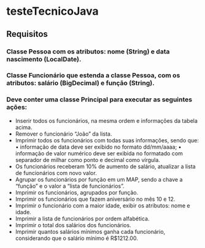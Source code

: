 # testeTecnicoJava

## Requisitos

### Classe Pessoa com os atributos: nome (String) e data nascimento (LocalDate).

### Classe Funcionário que estenda a classe Pessoa, com os atributos: salário (BigDecimal) e função (String).

### Deve conter uma classe Principal para executar as seguintes ações:
* Inserir todos os funcionários, na mesma ordem e informações da tabela acima.
* Remover o funcionário “João” da lista.
* Imprimir todos os funcionários com todas suas informações, sendo que:
• informação de data deve ser exibido no formato dd/mm/aaaa;
• informação de valor numérico deve ser exibida no formatado com separador de milhar como ponto e decimal como vírgula.
* Os funcionários receberam 10% de aumento de salário, atualizar a lista de funcionários com novo valor.
* Agrupar os funcionários por função em um MAP, sendo a chave a “função” e o valor a “lista de funcionários”.
* Imprimir os funcionários, agrupados por função.
* Imprimir os funcionários que fazem aniversário no mês 10 e 12.
* Imprimir o funcionário com a maior idade, exibir os atributos: nome e idade.
* Imprimir a lista de funcionários por ordem alfabética.
* Imprimir o total dos salários dos funcionários.
* Imprimir quantos salários mínimos ganha cada funcionário, considerando que o salário mínimo é R$1212.00.
